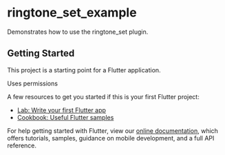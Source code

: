 # ringtone_set_example

Demonstrates how to use the ringtone_set plugin.

## Getting Started

This project is a starting point for a Flutter application.

Uses permissions
  <uses-permission android:name="android.permission.WRITE_SETTINGS"
        tools:ignore="ProtectedPermissions" />
    <uses-permission android:name="android.permission.WRITE_EXTERNAL_STORAGE"/>
    
A few resources to get you started if this is your first Flutter project:

- [Lab: Write your first Flutter app](https://flutter.dev/docs/get-started/codelab)
- [Cookbook: Useful Flutter samples](https://flutter.dev/docs/cookbook)

For help getting started with Flutter, view our
[online documentation](https://flutter.dev/docs), which offers tutorials,
samples, guidance on mobile development, and a full API reference.

